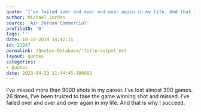```yaml
---
quote: 'I’ve failed over and over and over again in my life. And that is why I succeed.'
author: Michael Jordan
source: 'Air Jordan Commercial'
profileID: '0'
tags: ''
date: 10-10-2014 14:42:15
id: 21047
permalink: /Quotes-Database/:title:output_ext
layout: quotes
categories:
- Quotes
date: 2023-04-23 11:44:45.180083
---
```

I’ve missed more than 9000 shots in my career. I’ve lost almost 300 games. 26 times, I’ve been trusted to take the game winning shot and missed. I’ve failed over and over and over again in my life. And that is why I succeed.